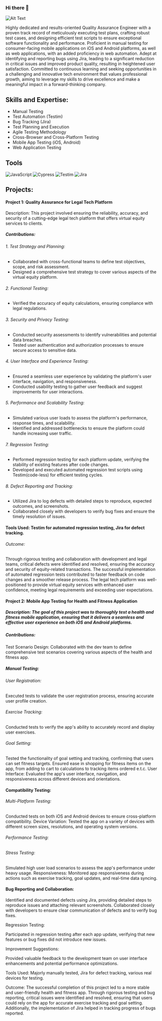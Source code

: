 ### Hi there 👋


![Alt Text](IMG_8168.jpg)

Highly dedicated and results-oriented Quality Assurance Engineer with a proven track record of meticulously executing test plans, crafting robust test cases, and designing efficient test scripts to ensure exceptional software functionality and performance. Proficient in manual testing for consumer-facing mobile applications on iOS and Android platforms, as well as web applications, with an added proficiency in web automation. Adept at identifying and reporting bugs using Jira, leading to a significant reduction in critical issues and improved product quality, resulting in heightened user satisfaction. Committed to continuous learning and seeking opportunities in a challenging and innovative tech environment that values professional growth, aiming to leverage my skills to drive excellence and make a meaningful impact in a forward-thinking company.

## Skills and Expertise: 

- Manual Testing 
- Test Automation (Testim) 
- Bug Tracking (Jira)
- Test Planning and Execution 
- Agile Testing Methodology 
- Cross-Browser and Cross-Platform Testing 
- Mobile App Testing (iOS, Android)
- Web Application Testing

## Tools
![JavaScript](https://img.shields.io/badge/javascript-%23323330.svg?style=for-the-badge&logo=javascript&logoColor=%23F7DF1E)
![Cypress](https://img.shields.io/badge/Cypress-%23EF4222.svg?style=for-the-badge&logo=cypress&logoColor=white)
![Testim](https://img.shields.io/badge/testim-%230769AD.svg?style=for-the-badge&logo=jquery&logoColor=white)
![Jira](https://img.shields.io/badge/jira-%23ED8B00.svg?style=for-the-badge&logo=jira&logoColor=white)

## Projects:

#### Project 1: Quality Assurance for Legal Tech Platform

Description: This project involved ensuring the reliability, accuracy, and security of a cutting-edge legal tech platform that offers virtual equity services to clients.

##### Contributions:

###### 1. Test Strategy and Planning:
  - Collaborated with cross-functional teams to define test objectives, scope, and risk assessment.
  - Designed a comprehensive test strategy to cover various aspects of the virtual equity platform.

###### 2. Functional Testing:
  - Verified the accuracy of equity calculations, ensuring compliance with legal regulations.

###### 3. Security and Privacy Testing:
  - Conducted security assessments to identify vulnerabilities and potential data breaches.
  - Tested user authentication and authorization processes to ensure secure access to sensitive data.

###### 4. User Interface and Experience Testing:
  - Ensured a seamless user experience by validating the platform's user interface, navigation, and responsiveness.
  - Conducted usability testing to gather user feedback and suggest improvements for user interactions.

###### 5. Performance and Scalability Testing:
  - Simulated various user loads to assess the platform's performance, response times, and scalability.
  - Identified and addressed bottlenecks to ensure the platform could handle increasing user traffic.

###### 7. Regression Testing:
  - Performed regression testing for each platform update, verifying the stability of existing features after code changes.
  - Developed and executed automated regression test scripts using Testim(code-less) for efficient testing cycles.

###### 8. Defect Reporting and Tracking:
  - Utilized Jira to log defects with detailed steps to reproduce, expected outcomes, and screenshots.
  - Collaborated closely with developers to verify bug fixes and ensure the timely resolution of issues.

#### Tools Used: Testim for automated regression testing, Jira for defect tracking.

###### Outcome:
Through rigorous testing and collaboration with development and legal teams, critical defects were identified and resolved, ensuring the accuracy and security of equity-related transactions. The successful implementation of automated regression tests contributed to faster feedback on code changes and a smoother release process. The legal tech platform was well-positioned to provide virtual equity services with enhanced user confidence, meeting legal requirements and exceeding user expectations.

#### Project 2: Mobile App Testing for Health and Fitness Application

##### Description: The goal of this project was to thoroughly test a health and fitness mobile application, ensuring that it delivers a seamless and effective user experience on both iOS and Android platforms.

##### Contributions:

Test Scenario Design: Collaborated with the dev team to define comprehensive test scenarios covering various aspects of the health and fitness app.

##### Manual Testing:

###### User Registration: 
  Executed tests to validate the user registration process, ensuring accurate user profile creation.
###### Exercise Tracking:
  Conducted tests to verify the app's ability to accurately record and display user exercises.
###### Goal Setting:
Tested the functionality of goal setting and tracking, confirming that users can set fitness targets.
Ensured ease in shopping for fitness items on the app, from adding to cart to calculations to tracking items ordered e.t.c.
User Interface: Evaluated the app's user interface, navigation, and responsiveness across different devices and orientations.

#### Compatibility Testing:

###### Multi-Platform Testing: 
Conducted tests on both iOS and Android devices to ensure cross-platform compatibility.
Device Variation: Tested the app on a variety of devices with different screen sizes, resolutions, and operating system versions.

###### Performance Testing:

###### Stress Testing: 

Simulated high user load scenarios to assess the app's performance under heavy usage.
Responsiveness: Monitored app responsiveness during actions such as exercise tracking, goal updates, and real-time data syncing.

#### Bug Reporting and Collaboration:

Identified and documented defects using Jira, providing detailed steps to reproduce issues and attaching relevant screenshots.
Collaborated closely with developers to ensure clear communication of defects and to verify bug fixes.

Regression Testing:

Participated in regression testing after each app update, verifying that new features or bug fixes did not introduce new issues.

Improvement Suggestions:

Provided valuable feedback to the development team on user interface enhancements and potential performance optimizations.

Tools Used: Majorly manually tested, Jira for defect tracking, various real devices for testing.

Outcome: The successful completion of this project led to a more stable and user-friendly health and fitness app. Through rigorous testing and bug reporting, critical issues were identified and resolved, ensuring that users could rely on the app for accurate exercise tracking and goal setting. Additionally, the implementation of Jira helped in tracking progress of bugs reported.

<!--
**Ogechi-Ugbor/Ogechi-Ugbor** is a ✨ _special_ ✨ repository because its `README.md` (this file) appears on your GitHub profile.

Here are some ideas to get you started:

- 🔭 I’m currently working on ...
- 🌱 I’m currently learning ...
- 👯 I’m looking to collaborate on ...
- 🤔 I’m looking for help with ...
- 💬 Ask me about ...
- 📫 How to reach me: ...
- 😄 Pronouns: ...
- ⚡ Fun fact: ...
-->
